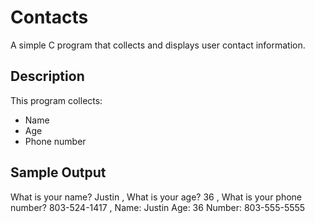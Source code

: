# Contacts

A simple C program that collects and displays user contact information.

## Description
This program collects:
- Name
- Age
- Phone number

## Sample Output
What is your name? Justin ,
What is your age? 36 ,
What is your phone number? 803-524-1417  ,
Name: Justin 
Age: 36
Number: 803-555-5555
